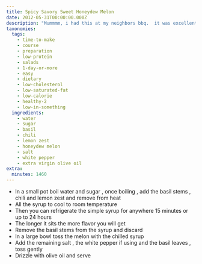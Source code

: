 ```yaml
---
title: Spicy Savory Sweet Honeydew Melon
date: 2012-05-31T00:00:00.000Z
description: "Mummmm, i had this at my neighbors bbq.  it was excellent.  i begged for the recipe until she gave it up. it's so simple,  i'm sharing it with all of you.  hope you will enjoy it as much as we do. \r\n\r\nplease note cooking time is chilling time."
taxonomies:
  tags:
    - time-to-make
    - course
    - preparation
    - low-protein
    - salads
    - 1-day-or-more
    - easy
    - dietary
    - low-cholesterol
    - low-saturated-fat
    - low-calorie
    - healthy-2
    - low-in-something
  ingredients:
    - water
    - sugar
    - basil
    - chili
    - lemon zest
    - honeydew melon
    - salt
    - white pepper
    - extra virgin olive oil
extra:
  minutes: 1460
---
```

 - In a small pot boil water and sugar , once boiling , add the basil stems , chili and lemon zest and remove from heat
 - All the syrup to cool to room temperature
 - Then you can refrigerate the simple syrup for anywhere 15 minutes or up to 24 hours
 - The longer it sits the more flavor you will get
 - Remove the basil stems from the syrup and discard
 - In a large bowl toss the melon with the chilled syrup
 - Add the remaining salt , the white pepper if using and the basil leaves , toss gently
 - Drizzle with olive oil and serve
